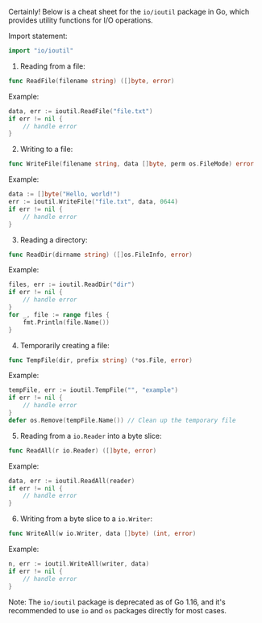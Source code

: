 Certainly! Below is a cheat sheet for the `io/ioutil` package in Go, which provides utility functions for I/O operations.

Import statement:
```go
import "io/ioutil"
```

1. Reading from a file:
```go
func ReadFile(filename string) ([]byte, error)
```
Example:
```go
data, err := ioutil.ReadFile("file.txt")
if err != nil {
    // handle error
}
```

2. Writing to a file:
```go
func WriteFile(filename string, data []byte, perm os.FileMode) error
```
Example:
```go
data := []byte("Hello, world!")
err := ioutil.WriteFile("file.txt", data, 0644)
if err != nil {
    // handle error
}
```

3. Reading a directory:
```go
func ReadDir(dirname string) ([]os.FileInfo, error)
```
Example:
```go
files, err := ioutil.ReadDir("dir")
if err != nil {
    // handle error
}
for _, file := range files {
    fmt.Println(file.Name())
}
```

4. Temporarily creating a file:
```go
func TempFile(dir, prefix string) (*os.File, error)
```
Example:
```go
tempFile, err := ioutil.TempFile("", "example")
if err != nil {
    // handle error
}
defer os.Remove(tempFile.Name()) // Clean up the temporary file
```

5. Reading from a `io.Reader` into a byte slice:
```go
func ReadAll(r io.Reader) ([]byte, error)
```
Example:
```go
data, err := ioutil.ReadAll(reader)
if err != nil {
    // handle error
}
```

6. Writing from a byte slice to a `io.Writer`:
```go
func WriteAll(w io.Writer, data []byte) (int, error)
```
Example:
```go
n, err := ioutil.WriteAll(writer, data)
if err != nil {
    // handle error
}
```

Note: The `io/ioutil` package is deprecated as of Go 1.16, and it's recommended to use `io` and `os` packages directly for most cases.

